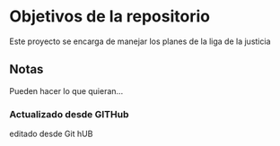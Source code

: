 # Objetivos de la repositorio

Este proyecto se encarga de manejar los planes de la liga de la justicia


## Notas
Pueden hacer lo que quieran...

### Actualizado desde GITHub
editado desde Git hUB
